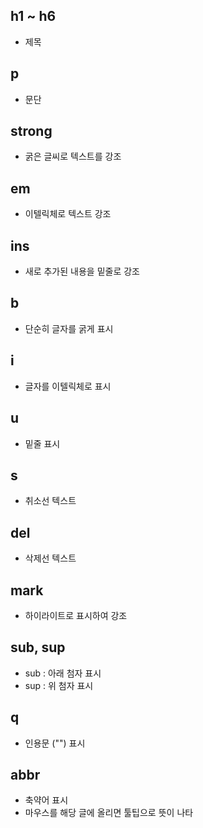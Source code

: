 ## h1 ~ h6
- 제목

## p
- 문단

## strong
- 굵은 글씨로 텍스트를 강조

## em
- 이텔릭체로 텍스트 강조

## ins
- 새로 추가된 내용을 밑줄로 강조

## b
- 단순히 글자를 굵게 표시

## i
- 글자를 이텔릭체로 표시

## u
- 밑줄 표시

## s
- 취소선 텍스트

## del
- 삭제선 텍스트

## mark
- 하이라이트로 표시하여 강조

## sub, sup
- sub : 아래 첨자 표시
- sup : 위 첨자 표시

## q
- 인용문 ("") 표시

## abbr
- 축약어 표시
- 마우스를 해당 글에 올리면 툴팁으로 뜻이 나타
